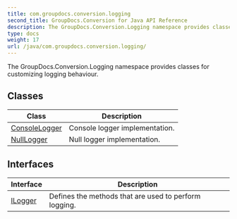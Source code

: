 ```yaml
---
title: com.groupdocs.conversion.logging
second_title: GroupDocs.Conversion for Java API Reference
description: The GroupDocs.Conversion.Logging namespace provides classes for customizing logging behaviour.
type: docs
weight: 17
url: /java/com.groupdocs.conversion.logging/
---
```


The GroupDocs.Conversion.Logging namespace provides classes for customizing logging behaviour.


## Classes

| Class | Description |
| --- | --- |
| [ConsoleLogger](../com.groupdocs.conversion.logging/consolelogger) | Console logger implementation. |
| [NullLogger](../com.groupdocs.conversion.logging/nulllogger) | Null logger implementation. |

## Interfaces

| Interface | Description |
| --- | --- |
| [ILogger](../com.groupdocs.conversion.logging/ilogger) | Defines the methods that are used to perform logging. |
